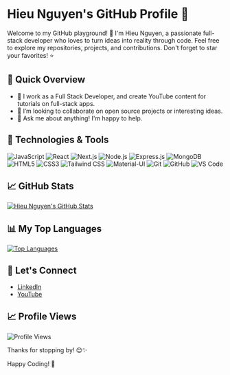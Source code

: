 # Hieu Nguyen's GitHub Profile 🚀

Welcome to my GitHub playground! 👋 I'm Hieu Nguyen, a passionate full-stack developer who loves to turn ideas into reality through code. Feel free to explore my repositories, projects, and contributions. Don't forget to star your favorites! ⭐️

## 🚀 Quick Overview

- 🔭 I work as a Full Stack Developer, and create YouTube content for tutorials on full-stack apps.
- 👯 I’m looking to collaborate on open source projects or interesting ideas.
- 💬 Ask me about anything! I'm happy to help.

## 🔧 Technologies & Tools

![JavaScript](https://img.shields.io/badge/JavaScript-F7DF1E?style=flat&logo=javascript&logoColor=black)
![React](https://img.shields.io/badge/React-61DAFB?style=flat&logo=react&logoColor=white)
![Next.js](https://img.shields.io/badge/Next.js-000000?style=flat&logo=next.js&logoColor=white)
![Node.js](https://img.shields.io/badge/Node.js-339933?style=flat&logo=node.js&logoColor=white)
![Express.js](https://img.shields.io/badge/Express.js-000000?style=flat&logo=express&logoColor=white)
![MongoDB](https://img.shields.io/badge/MongoDB-47A248?style=flat&logo=mongodb&logoColor=white)
![HTML5](https://img.shields.io/badge/HTML5-E34F26?style=flat&logo=html5&logoColor=white)
![CSS3](https://img.shields.io/badge/CSS3-1572B6?style=flat&logo=css3&logoColor=white)
![Tailwind CSS](https://img.shields.io/badge/Tailwind%20CSS-38B2AC?style=flat&logo=tailwind-css&logoColor=white)
![Material-UI](https://img.shields.io/badge/Material--UI-0081CB?style=flat&logo=material-ui&logoColor=white)
![Git](https://img.shields.io/badge/Git-F05032?style=flat&logo=git&logoColor=white)
![GitHub](https://img.shields.io/badge/GitHub-181717?style=flat&logo=github&logoColor=white)
![VS Code](https://img.shields.io/badge/VS%20Code-007ACC?style=flat&logo=visual-studio-code&logoColor=white)


## 📈 GitHub Stats

[![Hieu Nguyen's GitHub Stats](https://github-readme-stats.vercel.app/api?username=hieunguyendev2206&count_private=true&show_icons=true&theme=radical)](https://github.com/hieunguyendev2206)

## 📊 My Top Languages

[![Top Languages](https://github-readme-stats.vercel.app/api/top-langs/?username=hieunguyendev2206&layout=compact&theme=radical)](https://github.com/hieunguyendev2206)

## 🌟 Let's Connect

- [LinkedIn](https://www.linkedin.com/in/phuc-mai-1309/)
- [YouTube](https://www.youtube.com/@codewithphuc)

## 📈 Profile Views

![Profile Views](https://komarev.com/ghpvc/?username=phuc-mai&color=brightgreen)

Thanks for stopping by! 😊✨

Happy Coding! 🚀
